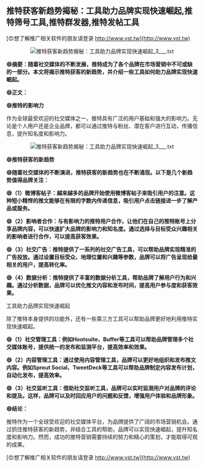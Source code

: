 ## **推特获客新趋势揭秘：工具助力品牌实现快速崛起,推特筛号工具,推特群发器,推特发帖工具**

[😍想了解推广相关软件的朋友请登录 http://www.vst.tw](http://www.vst.tw)

 <center><img src="https://vst.tw/MP4/tuiguang/png/6.png" alt="推特获客新趋势揭秘：工具助力品牌实现快速崛起_3___.txt"></center>

**😄摘要：随着社交媒体的不断发展，推特成为了各个品牌在市场营销中不可或缺的一部分。本文将揭示推特获客的新趋势，并介绍一些工具如何助力品牌实现快速崛起。**

**😄正文：**

**😄推特的影响力**

作为全球最受欢迎的社交媒体之一，推特具有广泛的用户基础和强大的影响力。无论是个人用户还是企业品牌，都可以通过推特与粉丝、潜在客户进行互动，传播信息，提升知名度和影响力。

 <center><img src="https://vst.tw/MP4/tuiguang/png/4.png" alt="推特获客新趋势揭秘：工具助力品牌实现快速崛起_3___.txt"></center>

**😄推特获客的新趋势**

**😄随着社交媒体的不断演进，推特获客的新趋势也在不断涌现。以下是几个新趋势值得品牌关注：**

**😄（1）微博客帖子：越来越多的品牌开始使用微博客帖子来吸引用户的注意。这种短小精悍的推文能够在有限的字数内传递信息，吸引用户点击链接进一步了解产品或服务。**

**😄（2）影响者合作：与有影响力的推特用户合作，让他们在自己的推特账号上分享品牌内容，可以快速扩大品牌的影响力和知名度。通过选择与目标受众兴趣相关的影响者进行合作，可以提高获客效果。**

**😄（3）社交广告：推特提供了一系列的社交广告工具，可以帮助品牌实现精准的广告投放。通过设置目标受众、地理位置和兴趣等参数，品牌可以将广告呈现给最相关的用户，提高转化率。**

**😄（4）数据分析：推特提供了丰富的数据分析工具，帮助品牌了解用户行为和兴趣。通过分析数据，品牌可以优化推文内容和发布时间，提高用户参与度和获客效果。**

工具助力品牌实现快速崛起

除了推特本身提供的功能外，还有一些第三方工具可以帮助品牌更好地利用推特实现快速崛起。

**😄（1）社交管理工具：例如Hootsuite、Buffer等工具可以帮助品牌管理多个社交媒体账号，提供统一的发布和监测平台，提高效率和效果。**

**😄（2）内容管理工具：通过使用内容管理工具，品牌可以更好地组织和发布推文内容。例如Sprout Social、TweetDeck等工具可以帮助品牌制定内容发布计划，自动化发布，提高效率。**

**😄（3）社交监听工具：借助社交监听工具，品牌可以实时监测用户对品牌的评论和提及。这样，品牌可以及时回应用户的问题和反馈，增强用户体验和品牌形象。**

**😄结论：**

推特作为一个全球受欢迎的社交媒体平台，为品牌提供了广阔的市场营销机会。通过抓住推特获客的新趋势，并结合工具的帮助，品牌可以实现快速崛起，提升知名度和影响力。然而，成功的推特营销需要持续的努力和精心的策划，才能取得可观的成果。

[😍想了解推广相关软件的朋友请登录 http://www.vst.tw](http://www.vst.tw)



